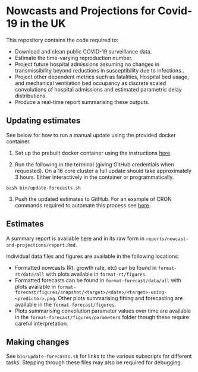 
# Nowcasts and Projections for Covid-19 in the UK

This repository contains the code required to: 

- Download and clean public COVID-19 surveillance data.
- Estimate the time-varying reproduction number.
- Project future hospital admissions assuming no changes in transmissibility beyond reductions in susceptibility due to infections..
- Project other dependent metrics such as fatalities, Hospital bed usage, and mechanical ventilation bed occupancy as discrete scaled convolutions of hospital admissions and estimated parametric delay distributions.
- Produce a real-time report summarising these outputs.

## Updating estimates

See below for how to run a manual update using the provided docker container.

1. Set up the prebuilt docker container using the instructions [here](https://github.com/epiforecasts/covid19-uk-nowcasts-projections/wiki/Docker).

2. Run the following in the terminal (giving GitHub credentials when requested). On a 16 core cluster a full update should take approximately 3 hours. Either interactively in the container or programmatically. 

```
bash bin/update-forecasts.sh
```

3. Push the updated estimates to GitHub. For an example of CRON commands required to automate this process see [here](https://github.com/epiforecasts/schedule/blob/main/jobs/spim.sh).

## Estimates

A summary report is available [here](https://epiforecasts.io/covid19-uk-nowcasts-projections/nowcast-and-projections.html) and in its raw form in `reports/nowcast-and-projections/report.Rmd`.

Individual data files and figures are available in the following locations:

* Formatted nowcasts (Rt, growth rate, etc) can be found in `format-rt/data/all` with plots available in `format-rt/figures`.
* Formatted forecasts can be found in `format-forecast/data/all` with plots available in `format-forecast/figures/snapshot/<target>/<date>/<target>-using-<predictor>.png`. Other plots summarising fitting and forecasting are available in the `format-forecast/figures`.
* Plots summarising convolution parameter values over time are available in the `format-forecast/figures/parameters` folder though these require careful interpretation.

## Making changes

See `bin/update-forecasts.sh` for links to the various subscripts for different tasks. Stepping through these files may also be required for debugging.
